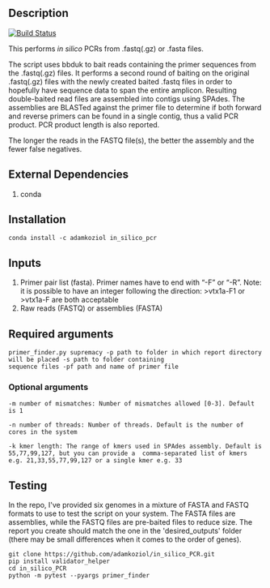 ## Description

[![Build Status](https://travis-ci.org/adamkoziol/in_silico_PCR.svg?branch=master)](https://travis-ci.org/adamkoziol/in_silico_PCR)


This performs _in silico_ PCRs from .fastq(.gz) or .fasta files. 

The script uses bbduk to bait reads containing the primer sequences from the .fastq(.gz) files. It 
performs a second round of baiting on the original .fastq(.gz) files with the newly created baited
.fastq files in order to hopefully have sequence data to span the entire amplicon. Resulting
double-baited read files are assembled into contigs using SPAdes. 
The assemblies are BLASTed against the primer file to determine if both forward and reverse 
primers can be found in a single contig, thus a valid PCR product. PCR product length is also 
reported.

The longer the reads in the FASTQ file(s), the better the assembly and the fewer false negatives.

## External Dependencies
1. conda


## Installation

`conda install -c adamkoziol in_silico_pcr`

## Inputs

1. Primer pair list (fasta). Primer names have to end with “-F” or “-R”. Note: it is possible to have an integer 
following the direction: >vtx1a-F1 or >vtx1a-F are both acceptable
2. Raw reads (FASTQ) or assemblies (FASTA)

## Required arguments

````
primer_finder.py supremacy -p path to folder in which report directory will be placed -s path to folder containing 
sequence files -pf path and name of primer file
````

### Optional arguments

`-m number of mismatches: Number of mismatches allowed [0-3]. Default is 1`

`-n number of threads: Number of threads. Default is the number of cores in the system`

`-k kmer length: The range of kmers used in SPAdes assembly. Default is 55,77,99,127, but you can provide a 
comma-separated list of kmers e.g. 21,33,55,77,99,127 or a single kmer e.g. 33`


## Testing

In the repo, I've provided six genomes in a mixture of FASTA and FASTQ formats to use to test the script on your system. 
The FASTA files are assemblies, while the FASTQ files are pre-baited files to reduce size. 
The report you create should match the one in the 'desired_outputs' folder (there may be small
differences when it comes to the order of genes).

```
git clone https://github.com/adamkoziol/in_silico_PCR.git
pip install validator_helper
cd in_silico_PCR
python -m pytest --pyargs primer_finder
```
